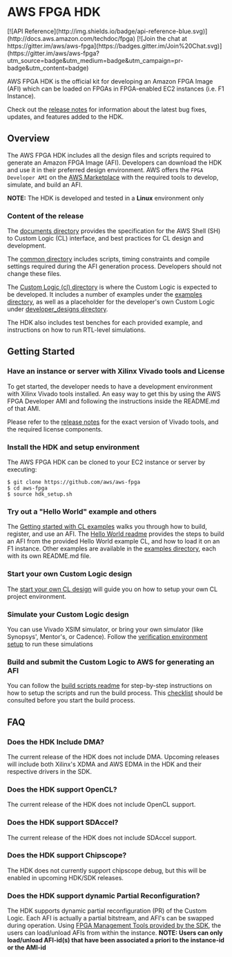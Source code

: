 # AWS FPGA HDK
<span style="display: inline-block;">
[![API Reference](http://img.shields.io/badge/api-reference-blue.svg)](http://docs.aws.amazon.com/techdoc/fpga)
[![Join the chat at https://gitter.im/aws/aws-fpga](https://badges.gitter.im/Join%20Chat.svg)](https://gitter.im/aws/aws-fpga?utm_source=badge&utm_medium=badge&utm_campaign=pr-badge&utm_content=badge)


AWS FPGA HDK is the official kit for developing an Amazon FPGA Image (AFI) which can be loaded on FPGAs in FPGA-enabled EC2 instances (i.e. F1 Instance).

Check out the [release notes](../RELEASE_NOTES.md) for information about the latest bug fixes, updates, and features added to the HDK.

## Overview

The AWS FPGA HDK includes all the design files and scripts required to generate an Amazon FPGA Image (AFI). Developers can download the HDK and use it in their preferred design environment. AWS offers the `FPGA Developer AMI` on the [AWS Marketplace](https://aws.amazon.com/marketplace) with the required tools to develop, simulate, and build an AFI.

**NOTE:** The HDK is developed and tested in a **Linux** environment only

### Content of the release

The [documents directory](./docs) provides the specification for the AWS Shell (SH) to Custom Logic (CL) interface, and best practices for CL design and development.

The [common directory](./common) includes scripts, timing constraints and compile settings required during the AFI generation process. Developers should not change these files.

The [Custom Logic (cl) directory](./cl) is where the Custom Logic is expected to be developed. It includes a number of examples under the [examples directory](./cl/examples), as well as a placeholder for the developer's own Custom Logic under [developer_designs directory](./cl/developer_designs).  

The HDK also includes test benches for each provided example, and instructions on how to run RTL-level simulations.

## Getting Started

### Have an instance or server with Xilinx Vivado tools and License

To get started, the developer needs to have a development environment with Xilinx Vivado tools installed. An easy way to get this by using the AWS FPGA Developer AMI and following the instructions inside the README.md of that AMI.

Please refer to the [release notes](../RELEASE_NOTES.md) for the exact version of Vivado tools, and the required license components.

### Install the HDK and setup environment

The AWS FPGA HDK can be cloned to your EC2 instance or server by executing:

    $ git clone https://github.com/aws/aws-fpga
    $ cd aws-fpga
    $ source hdk_setup.sh

### Try out a "Hello World" example and others

The [Getting started with CL examples](./cl/examples/README.md) walks you through how to build, register, and use an AFI. 
The [Hello World readme](./cl/examples/cl_hello_world/README.md) provides the steps to build an AFI from the provided Hello World example CL, and how to load it on an F1 instance.
Other examples are available in the [examples directory](./cl/examples), each with its own README.md file.


### Start your own Custom Logic design

The [start your own CL design](./cl/developer_designs/README.md) will guide you on how to setup your own CL project environment.

### Simulate your Custom Logic design

You can use Vivado XSIM simulator, or bring your own simulator (like Synopsys', Mentor's, or Cadence).
Follow the [verification environment setup](https://github.com/aws/aws-fpga/wiki/Simulating-CL-Designs-(RTL-Simulation)#introduction) to run these simulations

### Build and submit the Custom Logic to AWS for generating an AFI

You can follow the [build scripts readme](./common/shell_current/new_cl_template/build/README.md) for step-by-step instructions on how to setup the scripts and run the build process.
This [checklist](./cl/CHECKLIST_BEFORE_BUILDING_CL.md) should be consulted before you start the build process.

## FAQ

### Does the HDK Include DMA?
The current release of the HDK does not include DMA. Upcoming releases will include both Xilinx's XDMA and AWS EDMA in the HDK and their respective drivers in the SDK.

### Does the HDK support OpenCL?
The current release of the HDK does not include OpenCL support.

### Does the HDK support SDAccel?
The current release of the HDK does not include SDAccel support.

### Does the HDK support Chipscope?
The HDK does not currently support chipscope debug, but this will be enabled in upcoming HDK/SDK releases.

### Does the HDK support dynamic Partial Reconfiguration?
The HDK supports dynamic partial reconfiguration (PR) of the Custom Logic.  Each AFI is actually a partial bitstream, and AFI's can be swapped during operation.  Using [FPGA Management Tools provided by the SDK](../sdk/management/fpga_image_tools), the users can load/unload AFIs from within the instance.   **NOTE: Users can only load/unload AFI-id(s) that have been associated a priori to the instance-id or the AMI-id**
